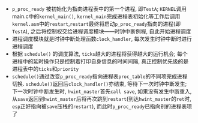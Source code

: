 - `p_proc_ready` 被初始化为指向进程表中的第一个进程, 即`TestA`; `KERNEL`调用main.c中的`kernel_main()`, `kernel_main`完成进程表初始化等工作后调用`kernel.asm`中的`restart`,`restart`最终将启动`p_proc_ready`指向的进程(即`TestA`), 之后将控制权交给进程调度模块——时钟中断例程, 自此开始进程调度
- 进程调度模块就是时钟中断处理函数`clock_handler`, 每次发生时钟中断时进行进程调度
- 根据 `schedule()` 的调度算法, `ticks`越大的进程将获得越大的运行机会; 每个进程中的延时操作只是控制着打印自身信息的时间间隔, 真正控制优先级的是进程表中的`ticks`和`priority`
- `schedule()`通过改变`p_proc_ready`指向进程表`proc_table`的不同项完成进程切换. `schedule()`返回后`clock_handler()`亦结束, 等待下一次时钟中断发生; 下一次时钟中断发生时, `hwint_master`首先`call save`, 如果没有发生中断重入, 从`save`返回到`hwint_master`后将再次跳到`restart`(到达`hwint_master`的`ret`时, `esp`正好指向被`save`压栈的`restart`), 而此时`p_proc_ready`已指向别的进程表项了
